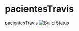 # pacientesTravis
pacientesTravis [![Build Status](https://travis-ci.org/casaki/pacientesTravis.svg?branch=master)](https://travis-ci.org/casaki/pacientesTravis)
